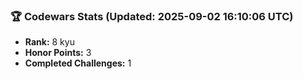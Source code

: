### 🏆 Codewars Stats (Updated: 2025-09-02 16:10:06 UTC)

- **Rank:** 8 kyu
- **Honor Points:** 3
- **Completed Challenges:** 1
